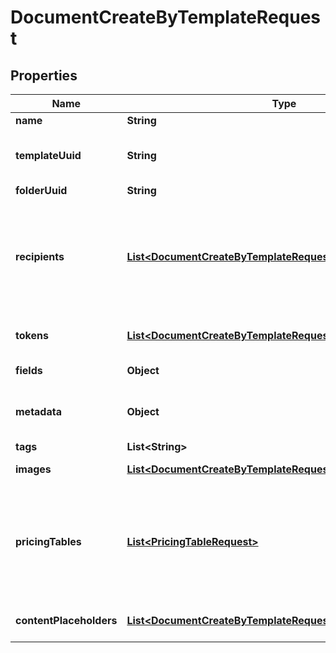 

# DocumentCreateByTemplateRequest


## Properties

Name | Type | Description | Notes
------------ | ------------- | ------------- | -------------
**name** | **String** | Name the document you are creating. | 
**templateUuid** | **String** | The ID of a template you want to use. You can copy it from an in app template url such as &#x60;https://app.pandadoc.com/a/#/templates/{ID}/content&#x60;. A template ID is also obtained by listing templates. | 
**folderUuid** | **String** |  |  [optional]
**recipients** | [**List&lt;DocumentCreateByTemplateRequestRecipients&gt;**](DocumentCreateByTemplateRequestRecipients.md) | The list of recipients you&#39;re sending the document to. Every object must contain the email parameter. The &#x60;role&#x60;, &#x60;first_name&#x60; and &#x60;last_name&#x60; parameters are optional. If the &#x60;role&#x60; parameter passed, a person is assigned all fields matching their corresponding role. If not passed, a person will receive a read-only link to view the document. If the &#x60;first_name&#x60; and &#x60;last_name&#x60; not passed the system 1. creates a new contact, if none exists with the given &#x60;email&#x60;; or 2. gets the existing contact with the given &#x60;email&#x60; that already exists. |  [optional]
**tokens** | [**List&lt;DocumentCreateByTemplateRequestTokens&gt;**](DocumentCreateByTemplateRequestTokens.md) | You can pass a list of tokens/values to pre-fill tokens used in a template. Name is a token name in a template. Value is a real value you would like to replace a token with. |  [optional]
**fields** | **Object** | You can pass a list of fields/values to pre-fill fields used in a template. Note that the Signature field can&#39;t be pre-filled. |  [optional]
**metadata** | **Object** | You can pass arbitrary data in the key-value format to associate custom information with a document. This information is returned in any API requests for the document details by id. |  [optional]
**tags** | **List&lt;String&gt;** | Mark your document with one or several tags. |  [optional]
**images** | [**List&lt;DocumentCreateByTemplateRequestImages&gt;**](DocumentCreateByTemplateRequestImages.md) | You can pass a list of images to image blocks (one image in one block) for replacement. |  [optional]
**pricingTables** | [**List&lt;PricingTableRequest&gt;**](PricingTableRequest.md) | Information to construct or populate a pricing table can be passed when creating a document. All product information must be passed when creating a new document. Products stored in PandaDoc cannot be used to populate table rows at this time. Keep in mind that this is an array, so multiple table objects can be passed to a document. Make sure that \&quot;Automatically add products to this table\&quot; is enabled in the PandaDoc template pricing tables you wish to populate via API. |  [optional]
**contentPlaceholders** | [**List&lt;DocumentCreateByTemplateRequestContentPlaceholders&gt;**](DocumentCreateByTemplateRequestContentPlaceholders.md) | You may replace Content Library Item Placeholders with a few content library items each and pre-fill fields/variables values, pricing table items, and assign recipients to roles from there. |  [optional]



